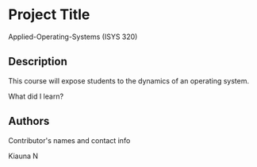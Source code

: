 # Project Title
Applied-Operating-Systems (ISYS 320)

## Description
This course will expose students to the dynamics of an operating system.

What did I learn?


## Authors

Contributor's names and contact info

Kiauna N



